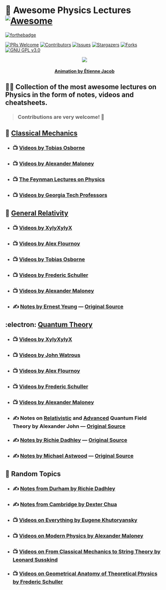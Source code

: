 # :scroll: **Awesome Physics Lectures** [![Awesome](https://cdn.rawgit.com/sindresorhus/awesome/d7305f38d29fed78fa85652e3a63e154dd8e8829/media/badge.svg)](https://github.com/sindresorhus/awesome)

[![forthebadge](https://forthebadge.com/images/badges/powered-by-black-magic.svg)](https://forthebadge.com)

[![PRs Welcome](https://img.shields.io/badge/PRs-welcome-brightgreen.svg?style=for-the-badge)](https://github.com/tensorush/Awesome-Physics-Lectures/pulls)
[![Contributors][contributors-shield]][contributors-url]
[![Issues][issues-shield]][issues-url]
[![Stargazers][stars-shield]][stars-url]
[![Forks][forks-shield]][forks-url]
[![GNU GPL v3.0][license-shield]][license-url]

<p align="center">
    <img src="https://bleuje.github.io/gifset/2021/gifs/2021_6_revisionreworked.gif">
</p>

<h4 align="center"> 
    <p><a href="https://twitter.com/etiennejcb/">Animation by Étienne Jacob</a></p>
</h4>

## :man_teacher: Collection of the most awesome lectures on Physics in the form of notes, videos and cheatsheets.

> ### Contributions are very welcome! :hugs:

## :apple: [Classical Mechanics](https://github.com/tensorush/Awesome-Physics-Lectures/blob/master/General-Relativity)

- ### :tv: [Videos by Tobias Osborne](https://www.youtube.com/playlist?list=PLDfPUNusx1EoVnrQcCRishydtNBYU6A0c)

- ### :tv: [Videos by Alexander Maloney](https://www.youtube.com/playlist?list=PLrbYZnU7vahLwGDMeVlRib_L_MpkOhphu)

- ### :tv: [The Feynman Lectures on Physics](https://www.youtube.com/playlist?list=PLgRI7D_FXEnrCM8T1czHfJsvbQd4V1jRc)

- ### :tv: [Videos by Georgia Tech Professors](https://www.youtube.com/playlist?list=PLdYA6aAIlKrfuBXrhOacJL_QEA7iXz3mz)

## :milky_way: [General Relativity](https://github.com/tensorush/Awesome-Physics-Lectures/blob/master/General-Relativity)

- ### :tv: [Videos by XylyXylyX](https://www.youtube.com/playlist?list=PLRlVmXqzHjURQIIebhT7UNTwGQHUEPlsb)

- ### :tv: [Videos by Alex Flournoy](https://www.youtube.com/playlist?list=PLDlWMHnDwyljkfy3EBSMlM5D5KQiUSpsB)

- ### :tv: [Videos by Tobias Osborne](https://www.youtube.com/playlist?list=PLDfPUNusx1EptAsuASuuoSH2EDL3qOFNb)

- ### :tv: [Videos by Frederic Schuller](https://www.youtube.com/playlist?list=PLFeEvEPtX_0S6vxxiiNPrJbLu9aK1UVC_)

- ### :tv: [Videos by Alexander Maloney](https://www.youtube.com/playlist?list=PLrbYZnU7vahLdijxQnWO2eBk3XTJMvO4a)

- ### :writing_hand: [Notes by Ernest Yeung](https://github.com/tensorush/Awesome-Physics-Lectures/blob/master/General-Relativity/yeung.pdf) — [Original Source](https://lazierthanthou.github.io/Lecture_Notes_GR/)

## :electron: [Quantum Theory](https://github.com/tensorush/Awesome-Physics-Lectures/blob/master/Quantum-Theory)

- ### :tv: [Videos by XylyXylyX](https://www.youtube.com/playlist?list=PLRlVmXqzHjURrQfMx6o_Ji0926mPKkzOw)

- ### :tv: [Videos by John Watrous](https://www.youtube.com/channel/UCfIfRmTLP8b0YODpudkf0tw/videos)

- ### :tv: [Videos by Alex Flournoy](https://www.youtube.com/playlist?list=PLDlWMHnDwyljrnVxoGoBkHclt3VEkP0Kf)

- ### :tv: [Videos by Frederic Schuller](https://www.youtube.com/playlist?list=PLPH7f_7ZlzxQVx5jRjbfRGEzWY_upS5K6)

- ### :tv: [Videos by Alexander Maloney](https://www.youtube.com/playlist?list=PLrbYZnU7vahIbplgN1YwOmpmlTh-cRJZ5)

- ### :writing_hand: Notes on [Relativistic](https://github.com/tensorush/Awesome-Physics-Lectures/blob/master/Quantum-Theory/john_rel_qft.pdf) and [Advanced](https://github.com/tensorush/Awesome-Physics-Lectures/blob/master/Quantum-Theory/john_adv_qft.pdf) Quantum Field Theory by Alexander John — [Original Source](https://github.com/avstjohn)

- ### :writing_hand: [Notes by Richie Dadhley](https://github.com/tensorush/Awesome-Physics-Lectures/blob/master/Quantum-Theory/dadhley.pdf) — [Original Source](https://richie291.wixsite.com/theoreticalphysics/projects-2)

- ### :writing_hand: [Notes by Michael Astwood](https://github.com/tensorush/Awesome-Physics-Lectures/blob/master/Quantum-Theory/astwood.pdf) — [Original Source](https://github.com/mastwood/advancedquantum)

## :slot_machine: Random Topics

- ### :writing_hand: [Notes from Durham by Richie Dadhley](https://richie291.wixsite.com/theoreticalphysics/projects-2)

- ### :writing_hand: [Notes from Cambridge by Dexter Chua](http://dec41.user.srcf.net/notes/)

- ### :tv: [Videos on Everything by Eugene Khutoryansky](https://www.youtube.com/user/EugeneKhutoryansky/videos)

- ### :tv: [Videos on Modern Physics by Alexander Maloney](https://www.youtube.com/playlist?list=PLrbYZnU7vahIoDQye5cwtG3CGdzs-zd0U)

- ### :tv: [Videos on From Classical Mechanics to String Theory by Leonard Susskind](https://www.youtube.com/playlist?list=PL6i60qoDQhQGaGbbg-4aSwXJvxOqO6o5e)

- ### :tv: [Videos on Geometrical Anatomy of Theoretical Physics by Frederic Schuller](https://www.youtube.com/playlist?list=PLPH7f_7ZlzxTi6kS4vCmv4ZKm9u8g5yic)

<!-- MARKDOWN LINKS -->

[contributors-shield]: https://img.shields.io/github/contributors/tensorush/Awesome-Physics-Lectures.svg?style=for-the-badge
[contributors-url]: https://github.com/tensorush/Awesome-Physics-Lectures/graphs/contributors
[issues-shield]: https://img.shields.io/github/issues/tensorush/Awesome-Physics-Lectures.svg?style=for-the-badge
[issues-url]: https://github.com/tensorush/Awesome-Physics-Lectures/issues
[stars-shield]: https://img.shields.io/github/stars/tensorush/Awesome-Physics-Lectures.svg?style=for-the-badge
[stars-url]: https://github.com/tensorush/Awesome-Physics-Lectures/stargazers
[forks-shield]: https://img.shields.io/github/forks/tensorush/Awesome-Physics-Lectures.svg?style=for-the-badge
[forks-url]: https://github.com/tensorush/Awesome-Physics-Lectures/network/members
[license-shield]: https://img.shields.io/github/license/tensorush/Awesome-Physics-Lectures.svg?style=for-the-badge
[license-url]: https://github.com/tensorush/Awesome-Physics-Lectures/blob/master/LICENSE.md
